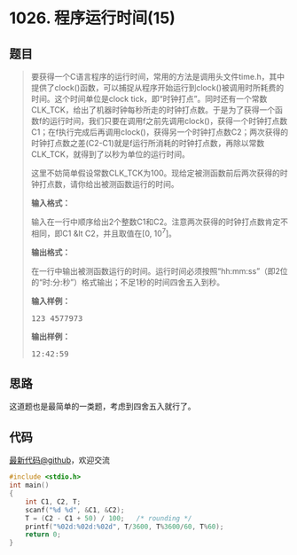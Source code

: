 <h1>1026. 程序运行时间(15)</h1>

## 题目

> <div id="problemContent">
> <p>
> 要获得一个C语言程序的运行时间，常用的方法是调用头文件time.h，其中提供了clock()函数，可以捕捉从程序开始运行到clock()被调用时所耗费的时间。这个时间单位是clock tick，即“时钟打点”。同时还有一个常数CLK_TCK，给出了机器时钟每秒所走的时钟打点数。于是为了获得一个函数f的运行时间，我们只要在调用f之前先调用clock()，获得一个时钟打点数C1；在f执行完成后再调用clock()，获得另一个时钟打点数C2；两次获得的时钟打点数之差(C2-C1)就是f运行所消耗的时钟打点数，再除以常数CLK_TCK，就得到了以秒为单位的运行时间。
> </p>
> <p>这里不妨简单假设常数CLK_TCK为100。现给定被测函数前后两次获得的时钟打点数，请你给出被测函数运行的时间。</p>
> <p><b>
> 输入格式：
> </b></p>
> <p>
> 输入在一行中顺序给出2个整数C1和C2。注意两次获得的时钟打点数肯定不相同，即C1 &amp;lt C2，并且取值在[0, 10<sup>7</sup>]。
> </p>
> <p><b>
> 输出格式：
> </b></p>
> <p>
> 在一行中输出被测函数运行的时间。运行时间必须按照“hh:mm:ss”（即2位的“时:分:秒”）格式输出；不足1秒的时间四舍五入到秒。
> </p>
> <b>输入样例：</b><pre>
> 123 4577973
> </pre>
> <b>输出样例：</b><pre>
> 12:42:59
> </pre>
> </div>

## 思路

这道题也是最简单的一类题，考虑到四舍五入就行了。

## 代码

[最新代码@github](https://github.com/OliverLew/PAT/blob/master/PATBasic/1026.c)，欢迎交流
```c
#include <stdio.h>
int main()
{
    int C1, C2, T;
    scanf("%d %d", &C1, &C2);
    T = (C2 - C1 + 50) / 100;   /* rounding */
    printf("%02d:%02d:%02d", T/3600, T%3600/60, T%60);
    return 0;
}

```